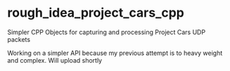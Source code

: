# rough_idea_project_cars_cpp
Simpler CPP Objects for capturing and processing Project Cars UDP packets 


Working on a simpler API because my previous attempt is to heavy weight and complex.  Will upload shortly
